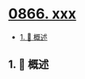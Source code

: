 # [0866. xxx](https://github.com/Tdahuyou/TNotes.leetcode/tree/main/notes/0866.%20xxx)

<!-- region:toc -->

- [1. 📝 概述](#1--概述)

<!-- endregion:toc -->

## 1. 📝 概述
